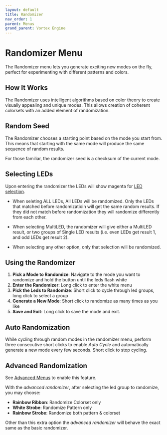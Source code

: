 ```yaml
---
layout: default
title: Randomizer
nav_order: 1
parent: Menus
grand_parent: Vortex Engine
---
```


# Randomizer Menu

The Randomizer menu lets you generate exciting new modes on the fly, perfect for experimenting with different patterns and colors.

## How It Works

The Randomizer uses intelligent algorithms based on color theory to create visually appealing and unique modes. This allows creation of coherent colorsets with an added element of randomization.

## Random Seed
The Randomizer chooses a starting point based on the mode you start from. This means that starting with the same mode will produce the same sequence of random results.

For those familiar, the randomizer seed is a checksum of the current mode.

## Selecting LEDs

Upon entering the randomizer the LEDs will show magenta for [LED selection](led_selection.html). 

- When seleting ALL LEDs, All LEDs will be randomized. Only the LEDs that matched before randomizatioin will get the same random results. If they did not match before randomization they will randomize differently from each other.

- When selecting MultiLED, the randomizer will give either a MultiLED result, or two groups of Single LED results (i.e. even LEDs get result 1, and odd LEDs get result 2).

- When selecting any other option, only that selection will be randomized.

## Using the Randomizer

1. **Pick a Mode to Randomize**: Navigate to the mode you want to randomize and hold the button until the leds flash white
2. **Enter the Randomizer**: Long click to enter the white menu
3. **Pick the Leds to Randomize**: Short click to cycle through led groups, long click to select a group
4. **Generate a New Mode**: Short click to randomize as many times as you like
5. **Save and Exit**: Long click to save the mode and exit.

## Auto Randomization

While cycling through random modes in the randomizer menu, perform three consecutive short clicks to enable _Auto Cycle_ and automatically generate a new mode every few seconds. Short click to stop cycling.

## Advanced Randomization

See [Advanced Menus](advanced_menus.html) to enable this feature.

With the _advanced randomizer_, after selecting the led group to randomize, you may choose:

 - **Rainbow Ribbon**: Randomize Colorset only  
 - **White Strobe**: Randomize Pattern only  
 - **Rainbow Strobe**: Randomize both pattern & colorset  

Other than this extra option the _advanced randomizer_ will behave the exact same as the basic randomizer.

